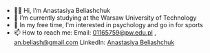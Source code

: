- 👩‍💻 Hi, I’m Anastasiya Beliashchuk
- 🌱 I’m currently studying at the Warsaw University of Technology
- 👀 In my free time, I'm interested in psychology and go in for sports
- 📫 How to reach me: 
            Email: 01165759@pw.edu.pl , an.beliash@gmail.com 
            LinkedIn: [Anastasiya Beliashchuk](https://www.linkedin.com/in/anastasiya-beliashchuk-975093233/)


